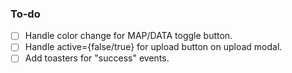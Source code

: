  ### To-do

- [ ] Handle color change for MAP/DATA toggle button.
- [ ] Handle active={false/true} for upload button on upload modal.
- [ ] Add toasters for "success" events.